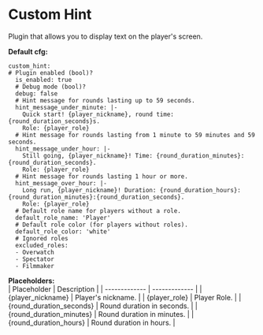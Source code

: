 # Custom Hint
Plugin that allows you to display text on the player's screen.

**Default cfg:**   
```
custom_hint:
# Plugin enabled (bool)?
  is_enabled: true
  # Debug mode (bool)?
  debug: false
  # Hint message for rounds lasting up to 59 seconds.
  hint_message_under_minute: |-
    Quick start! {player_nickname}, round time: {round_duration_seconds}s.
    Role: {player_role}
  # Hint message for rounds lasting from 1 minute to 59 minutes and 59 seconds.
  hint_message_under_hour: |-
    Still going, {player_nickname}! Time: {round_duration_minutes}:{round_duration_seconds}.
    Role: {player_role}
  # Hint message for rounds lasting 1 hour or more.
  hint_message_over_hour: |-
    Long run, {player_nickname}! Duration: {round_duration_hours}:{round_duration_minutes}:{round_duration_seconds}.
    Role: {player_role}
  # Default role name for players without a role.
  default_role_name: 'Player'
  # Default role color (for players without roles).
  default_role_color: 'white'
  # Ignored roles
  excluded_roles:
  - Overwatch
  - Spectator
  - Filmmaker
```
**Placeholders:**  
| Placeholder  | Description |
| ------------- | ------------- |
| {player_nickname}  | Player's nickname.  |
| {player_role}  | Player Role.  |
| {round_duration_seconds}  | Round duration in seconds.  |
| {round_duration_minutes}  | Round duration in minutes.  |
| {round_duration_hours}  | Round duration in hours.  |
